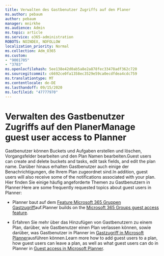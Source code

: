 ```yaml
---
title: Verwalten des Gastbenutzer Zugriffs auf den Planer
ms.author: pebaum
author: pebaum
manager: mnirkhe
ms.audience: Admin
ms.topic: article
ms.service: o365-administration
ROBOTS: NOINDEX, NOFOLLOW
localization_priority: Normal
ms.collection: Adm_O365
ms.custom:
- "9001705"
- "3783"
ms.openlocfilehash: 5ee138e42d0ab5a8e2a878fec33478adf362c720
ms.sourcegitcommit: c6692ce0fa1358ec3529e59ca0ecdfdea4cdc759
ms.translationtype: MT
ms.contentlocale: de-DE
ms.lasthandoff: 09/15/2020
ms.locfileid: "47777970"
---
```

# <a name="manage-guest-user-access-to-planner"></a><span data-ttu-id="5db66-102">Verwalten des Gastbenutzer Zugriffs auf den Planer</span><span class="sxs-lookup"><span data-stu-id="5db66-102">Manage guest user access to Planner</span></span>

<span data-ttu-id="5db66-103">Gastbenutzer können Buckets und Aufgaben erstellen und löschen, Vorgangsfelder bearbeiten und den Plan Namen bearbeiten.</span><span class="sxs-lookup"><span data-stu-id="5db66-103">Guest users can create and delete buckets and tasks, edit task fields, and edit the plan name.</span></span> <span data-ttu-id="5db66-104">Darüber hinaus erhalten Gastbenutzer auch einige der Benachrichtigungen, die Ihrem Plan zugeordnet sind.</span><span class="sxs-lookup"><span data-stu-id="5db66-104">In addition, guest users will also receive some of the notifications associated with your plan.</span></span> <span data-ttu-id="5db66-105">Hier finden Sie einige häufig angeforderte Themen zu Gastbenutzern in Planner:</span><span class="sxs-lookup"><span data-stu-id="5db66-105">Here are some frequently requested topics about guest users in Planner:</span></span>

- <span data-ttu-id="5db66-106">Planner baut auf dem [Feature Microsoft 365 Gruppen Gastzugriff](https://support.office.com/article/Adding-guests-to-Office-365-Groups-bfc7a840-868f-4fd6-a390-f347bf51aff6)auf.</span><span class="sxs-lookup"><span data-stu-id="5db66-106">Planner builds on the [Microsoft 365 Groups guest access feature](https://support.office.com/article/Adding-guests-to-Office-365-Groups-bfc7a840-868f-4fd6-a390-f347bf51aff6).</span></span> 

- <span data-ttu-id="5db66-107">Erfahren Sie mehr über das Hinzufügen von Gastbenutzern zu einem Plan, darüber, wie Gastbenutzer einen Plan verlassen können, sowie darüber, was Gastbenutzer in Planner im [Gastzugriff in Microsoft Planner](https://support.office.com/article/Guest-access-in-Microsoft-Planner-cc5d7f96-dced-4da4-ab62-08c72d9759c6)ausführen können.</span><span class="sxs-lookup"><span data-stu-id="5db66-107">Learn more how to add guest users to a plan, how guest users can leave a plan, as well as what guest users can do in Planner in [Guest access in Microsoft Planner](https://support.office.com/article/Guest-access-in-Microsoft-Planner-cc5d7f96-dced-4da4-ab62-08c72d9759c6).</span></span>
